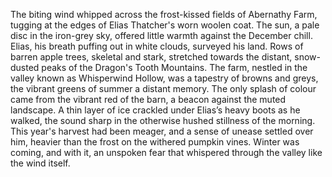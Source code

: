 The biting wind whipped across the frost-kissed fields of Abernathy Farm, tugging at the edges of Elias Thatcher's worn woolen coat.  The sun, a pale disc in the iron-grey sky, offered little warmth against the December chill.  Elias, his breath puffing out in white clouds, surveyed his land.  Rows of barren apple trees, skeletal and stark, stretched towards the distant, snow-dusted peaks of the Dragon's Tooth Mountains. The farm, nestled in the valley known as Whisperwind Hollow, was a tapestry of browns and greys, the vibrant greens of summer a distant memory. The only splash of colour came from the vibrant red of the barn, a beacon against the muted landscape.  A thin layer of ice crackled under Elias’s heavy boots as he walked, the sound sharp in the otherwise hushed stillness of the morning.  This year's harvest had been meager, and a sense of unease settled over him, heavier than the frost on the withered pumpkin vines.  Winter was coming, and with it, an unspoken fear that whispered through the valley like the wind itself.
